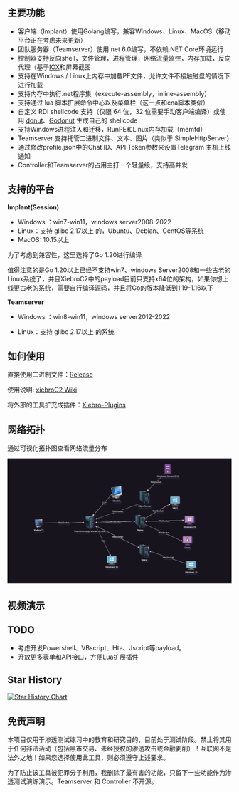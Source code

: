 

## 主要功能

- 客户端（Implant）使用Golang编写，兼容Windows、Linux、MacOS（移动平台正在考虑未来更新）
- 团队服务器（Teamserver）使用.net 6.0编写，不依赖.NET Core环境运行
- 控制器支持反向shell，文件管理，进程管理，网络流量监控，内存加载，反向代理（基于[IOX](https://github.com/EddieIvan01/iox）模型)和屏幕截图
- 支持在Windows / Linux上内存中加载PE文件，允许文件不接触磁盘的情况下进行加载
- 支持内存中执行.net程序集（execute-assembly，inline-assembly）
- 支持通过 lua 脚本扩展命令中心以及菜单栏（这一点和cna脚本类似）
- 自定义 RDI shellcode 支持（仅限 64 位，32 位需要手动客户端编译）或使用 [donut](https://github.com/TheWover/donut)、[Godonut](https://github.com/Binject/go-donut) 生成自己的 shellcode
- 支持Windows进程注入和迁移，RunPE和Linux内存加载（memfd）
- Teamserver 支持托管二进制文件、文本、图片（类似于 SimpleHttpServer）
- 通过修改profile.json中的Chat  ID、API Token参数来设置Telegram 主机上线通知
- Controller和Teamserver的占用主打一个轻量级，支持高并发

## 支持的平台

**Implant(Session)**

- Windows ：win7-win11，windows server2008-2022
- Linux：支持 glibc 2.17以上 的，Ubuntu、Debian、CentOS等系统
- MacOS: 10.15以上

为了考虑到兼容性，这里选择了Go 1.20进行编译

值得注意的是Go 1.20以上已经不支持win7、windows Server2008和一些古老的Linux系统了，并且XiebroC2中的payload目前只支持x64位的架构，如果你想上线更古老的系统，需要自行编译源码，并且将Go的版本降低到1.19-1.16以下



**Teamserver**

- Windows ：win8-win11，windows server2012-2022

- Linux：支持 glibc 2.17以上 的系统

  

## 如何使用

直接使用二进制文件：[Release](https://github.com/INotGreen/XiebroC2/releases)

使用说明: [xiebroC2 Wiki](https://github.com/INotGreen/XiebroC2/wiki)

将外部的工具扩充成插件：[Xiebro-Plugins](https://github.com/INotGreen/Xiebro-Plugins)



## 网络拓扑

通过可视化拓扑图查看网络流量分布

![image-20240818150942815](Image/image-20240818150942815.png)

## 视频演示







## TODO

- 考虑开发Powershell、VBscript、Hta、Jscript等payload。
- 开放更多表单和API接口，方便Lua扩展插件



## Star History

[![Star History Chart](https://api.star-history.com/svg?repos=INotGreen/XiebroC2&type=Date)](https://star-history.com/#INotGreen/XiebroC2&Date)

## 免责声明

本项目仅用于渗透测试练习中的教育和研究目的，目前处于测试阶段。禁止将其用于任何非法活动（包括黑市交易、未经授权的渗透攻击或金融剥削）！互联网不是法外之地！如果您选择使用此工具，则必须遵守上述要求。

为了防止该工具被犯罪分子利用，我删除了最有害的功能，只留下一些功能作为渗透测试演练演示。Teamserver 和 Controller 不开源。
